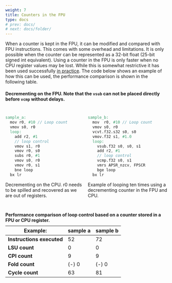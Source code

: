 ```yaml
---
weight: 7
title: Counters in the FPU
type: docs
# prev: docs/
# next: docs/folder/
---
```


<style>
  .side-by-side {
    display: flex;
    gap: 10px;
    padding-top: 10px;
    padding-bottom: 10px;
  }
  .box {
    flex: 1;
    border: none;
    box-sizing: border-box;
  }
  @media (max-width: 400px) {
            .side-by-side {
                flex-direction: column;
            }
        }
</style>


When a counter is kept in the FPU, it can be modified and compared with FPU instructions. This comes with some overhead and limitations. It is only possible when the counter can be represented as a 32-bit float (25-bit signed int equivalent). Using a counter in the FPU is only faster when no CPU register values may be lost. While this is somewhat restrictive it has been used successfully [in practice](https://github.com/vincentvbh/NTRUPrime-PolyMul/blob/master/src/polyinv/jump8divsteps_mod3.S). The code below shows an example of how this can be used, the performance comparison is shown in the following table.

#### Decrementing on the FPU. Note that the `vsub` can not be placed directly before `vcmp` without delays.
<div class="side-by-side">
  <div class="box">

```verilog {filename="sample_a.s"}
sample_a:   
  mov r0, #10 // Loop count
  vmov s0, r0
  loop:
    add r2, #1
    // loop control
    vmov s1, r0
    vmov r0, s0
    subs r0, #1
    vmov s0, r0
    vmov r0, s1     
    bne loop
  bx lr
```
Decrementing on the CPU. r0 needs to be spilled and recovered as we are out of registers.
  </div>
  <div class="box">

```verilog {filename="sample_b.s"}
sample_b:   
  mov  r0, #10 // Loop count
  vmov s0, r0
  vcvt.f32.s32 s0, s0
  vmov.f32 s1, #1.0
  loop:
    vsub.f32 s0, s0, s1 
    add r2, #1
    // loop control
    vcmp.f32 s0, s1
    vmrs APSR_nzcv, FPSCR
    bge loop
  bx lr
```
Example of looping ten times using a decrementing counter in the FPU and CPU. 
  </div>
</div>

#### Performance comparison of loop control based on a counter stored in a FPU or CPU register.
<div style="margin-top: -10px;"></div>

| Example:                |  sample a  | sample b |
|------------------------|------------------------------|------------------------------|
| **Instructions executed** | 52                          | 72                          |
| **LSU count**           | 0                            | 0                            |
| **CPI count**           | 9                            | 9                            |
| **Fold count**          | (-) 0                        | (-) 0                        |
| **Cycle count**         | 63                           | 81                           |
